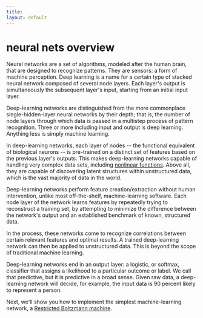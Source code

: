 ```yaml
---
title: 
layout: default
---
```


# neural nets overview

Neural networks are a set of algorithms, modeled after the human brain, that are designed to recognize patterns. They are sensors: a form of machine perception. Deep learning is a name for a certain type of stacked neural network composed of several node layers. Each layer's output is simultaneously the subsequent layer's input, starting from an initial input layer.  

Deep-learning networks are distinguished from the more commonplace single-hidden-layer neural networks by their depth; that is, the number of node layers through which data is passed in a multistep process of pattern recognition. Three or more including input and output is deep learning. Anything less is simply machine learning. 

In deep-learning networks, each layer of nodes -- the functional equivalent of biological neurons -- is pre-trained on a distinct set of features based on the previous layer's outputs. This makes deep-learning networks capable of  handling very complex data sets, including [nonlinear functions](https://en.wikipedia.org/wiki/Nonlinear_system). Above all, they are capable of discovering latent structures within unstructured data, which is the vast majority of data in the world. 

Deep-learning networks perform feature creation/extraction without human intervention, unlike most off-the-shelf, machine-learning software. Each node layer of the network learns features by repeatedly trying to reconstruct a training set, by attempting to minimize the difference between the network's output and an established benchmark of known, structured data. 

In the process, these networks come to recognize correlations between certain relevant features and optimal results. A trained deep-learning network can then be applied to unstructured data. This is beyond the scope of traditional machine learning. 

Deep-learning networks end in an output layer: a logistic, or softmax, classifier that assigns a likelihood to a particular outcome or label. We call that predictive, but it is predictive in a broad sense. Given raw data, a deep-learning network will decide, for example, the input data is 90 percent likely to represent a person. 

Next, we'll show you how to implement the simplest machine-learning network, a [Restricted Boltzmann machine](../restrictedboltzmannmachine.html). 